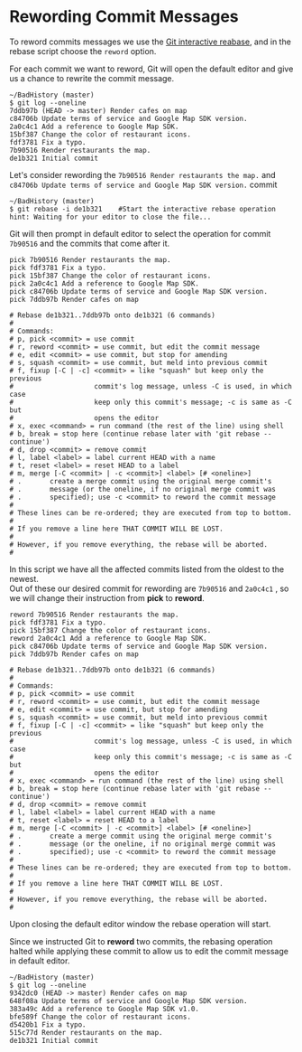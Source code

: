 # Rewording Commit Messages

To reword commits messages we  use the [Git interactive reabase](./07-Git%20Interactive%20Rebase.md), and in the rebase script choose the `reword` option.

For each commit we want to reword, Git will open the default editor and give us a chance to rewrite the commit message.

```shell
~/BadHistory (master)
$ git log --oneline
7ddb97b (HEAD -> master) Render cafes on map
c84706b Update terms of service and Google Map SDK version.
2a0c4c1 Add a reference to Google Map SDK.
15bf387 Change the color of restaurant icons.
fdf3781 Fix a typo.
7b90516 Render restaurants the map.
de1b321 Initial commit

```

Let's consider rewording the `7b90516 Render restaurants the map.` and `c84706b Update terms of service and Google Map SDK version.` commit

```shell
~/BadHistory (master)
$ git rebase -i de1b321    #Start the interactive rebase operation
hint: Waiting for your editor to close the file...
```
Git will then prompt in default editor to select the operation for commit `7b90516` and the commits that come after it.
```shell
pick 7b90516 Render restaurants the map.
pick fdf3781 Fix a typo.
pick 15bf387 Change the color of restaurant icons.
pick 2a0c4c1 Add a reference to Google Map SDK.
pick c84706b Update terms of service and Google Map SDK version.
pick 7ddb97b Render cafes on map

# Rebase de1b321..7ddb97b onto de1b321 (6 commands)
#
# Commands:
# p, pick <commit> = use commit
# r, reword <commit> = use commit, but edit the commit message
# e, edit <commit> = use commit, but stop for amending
# s, squash <commit> = use commit, but meld into previous commit
# f, fixup [-C | -c] <commit> = like "squash" but keep only the previous
#                    commit's log message, unless -C is used, in which case
#                    keep only this commit's message; -c is same as -C but
#                    opens the editor
# x, exec <command> = run command (the rest of the line) using shell
# b, break = stop here (continue rebase later with 'git rebase --continue')
# d, drop <commit> = remove commit
# l, label <label> = label current HEAD with a name
# t, reset <label> = reset HEAD to a label
# m, merge [-C <commit> | -c <commit>] <label> [# <oneline>]
# .       create a merge commit using the original merge commit's
# .       message (or the oneline, if no original merge commit was
# .       specified); use -c <commit> to reword the commit message
#
# These lines can be re-ordered; they are executed from top to bottom.
#
# If you remove a line here THAT COMMIT WILL BE LOST.
#
# However, if you remove everything, the rebase will be aborted.
#

```
In this script we have all the affected commits listed from the oldest to the newest. <br>
Out of these our desired commit for rewording are `7b90516` and `2a0c4c1` , so we will change their instruction from **pick** to **reword**.
```shell
reword 7b90516 Render restaurants the map.
pick fdf3781 Fix a typo.
pick 15bf387 Change the color of restaurant icons.
reword 2a0c4c1 Add a reference to Google Map SDK.
pick c84706b Update terms of service and Google Map SDK version.
pick 7ddb97b Render cafes on map

# Rebase de1b321..7ddb97b onto de1b321 (6 commands)
#
# Commands:
# p, pick <commit> = use commit
# r, reword <commit> = use commit, but edit the commit message
# e, edit <commit> = use commit, but stop for amending
# s, squash <commit> = use commit, but meld into previous commit
# f, fixup [-C | -c] <commit> = like "squash" but keep only the previous
#                    commit's log message, unless -C is used, in which case
#                    keep only this commit's message; -c is same as -C but
#                    opens the editor
# x, exec <command> = run command (the rest of the line) using shell
# b, break = stop here (continue rebase later with 'git rebase --continue')
# d, drop <commit> = remove commit
# l, label <label> = label current HEAD with a name
# t, reset <label> = reset HEAD to a label
# m, merge [-C <commit> | -c <commit>] <label> [# <oneline>]
# .       create a merge commit using the original merge commit's
# .       message (or the oneline, if no original merge commit was
# .       specified); use -c <commit> to reword the commit message
#
# These lines can be re-ordered; they are executed from top to bottom.
#
# If you remove a line here THAT COMMIT WILL BE LOST.
#
# However, if you remove everything, the rebase will be aborted.
#
```
Upon closing the default editor window the rebase operation will start.

Since we instructed Git to **reword** two commits, the rebasing operation halted while applying these commit to allow us to edit the commit message in default editor.

```shell
~/BadHistory (master)
$ git log --oneline
9342dc0 (HEAD -> master) Render cafes on map
648f08a Update terms of service and Google Map SDK version.
383a49c Add a reference to Google Map SDK v1.0.
bfe589f Change the color of restaurant icons.
d5420b1 Fix a typo.
515c77d Render restaurants on the map.
de1b321 Initial commit

```
